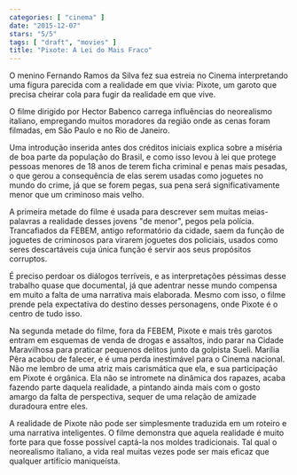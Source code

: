 ```yaml
---
categories: [ "cinema" ]
date: "2015-12-07"
stars: "5/5"
tags: [ "draft", "movies" ]
title: "Pixote: A Lei do Mais Fraco"
---
```

O menino Fernando Ramos da Silva fez sua estreia no Cinema interpretando
uma figura parecida com a realidade em que vivia: Pixote, um garoto que
precisa cheirar cola para fugir da realidade em que vive.

O filme dirigido por Hector Babenco carrega influências do neorealismo
italiano, empregando muitos moradores da região onde as cenas foram
filmadas, em São Paulo e no Rio de Janeiro.

Uma introdução inserida antes dos créditos iniciais explica sobre
a miséria de boa parte da população do Brasil, e como isso levou
à lei que protege pessoas menores de 18 anos de terem ficha criminal
e penas mais pesadas, o que gerou a consequência de elas serem usadas
como joguetes no mundo do crime, já que se forem pegas, sua pena será
significativamente menor que um criminoso mais velho.

A primeira metade do filme é usada para descrever sem muitas
meias-palavras a realidade desses jovens "de menor", pegos pela
polícia. Trancafiados da FEBEM, antigo reformatório da cidade, saem da
função de joguetes de criminosos para virarem joguetes dos policiais,
usados como seres descartáveis cuja única função é servir aos seus
propósitos corruptos.

É preciso perdoar os diálogos terríveis, e as interpretações
péssimas desse trabalho quase que documental, já que adentrar nesse
mundo compensa em muito a falta de uma narrativa mais elaborada. Mesmo
com isso, o filme prende pela expectativa do destino desses personagens,
onde Pixote é o centro de tudo isso.

Na segunda metade do filme, fora da FEBEM, Pixote e mais três
garotos entram em esquemas de venda de drogas e assaltos, indo parar
na Cidade Maravilhosa para praticar pequenos delitos junto da golpista
Sueli. Marília Pêra acabou de falecer, e é uma perda inestimável para
o Cinema nacional. Não me lembro de uma atriz mais carismática que ela,
e sua participação em Pixote é orgânica. Ela não se intromete na
dinâmica dos rapazes, acaba fazendo parte daquela realidade, a pintando
ainda mais com o gosto amargo da falta de perspectiva, sequer de uma
relação de amizade duradoura entre eles.

A realidade de Pixote não pode ser simplesmente traduzida em um
roteiro e uma narrativa inteligentes. O filme demonstra que aquela
realidade é muito forte para que fosse possível captá-la nos moldes
tradicionais. Tal qual o neorealismo italiano, a vida real muitas vezes
pode ser mais eficaz que qualquer artifício maniqueísta.

